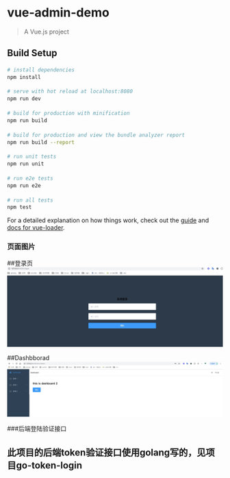 # vue-admin-demo 
> A Vue.js project

## Build Setup

``` bash
# install dependencies
npm install

# serve with hot reload at localhost:8080
npm run dev

# build for production with minification
npm run build

# build for production and view the bundle analyzer report
npm run build --report

# run unit tests
npm run unit

# run e2e tests
npm run e2e

# run all tests
npm test
```

For a detailed explanation on how things work, check out the [guide](http://vuejs-templates.github.io/webpack/) and [docs for vue-loader](http://vuejs.github.io/vue-loader).

### 页面图片
##登录页
![image](https://github.com/crazylsq/vue-admin-demo/blob/master/img/login.png)

##Dashbborad
![image](https://github.com/crazylsq/vue-admin-demo/blob/master/img/Dashboard.png) 

###后端登陆验证接口
## 此项目的后端token验证接口使用golang写的，见项目go-token-login
